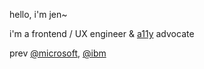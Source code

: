 
hello, i'm jen~

i'm a frontend / UX engineer & [a11y](https://www.a11yproject.com/posts/2017-08-26-a11y-and-other-numeronyms/) advocate

prev [@microsoft](https://github.com/microsoft), [@ibm](https://github.com/ibm)

